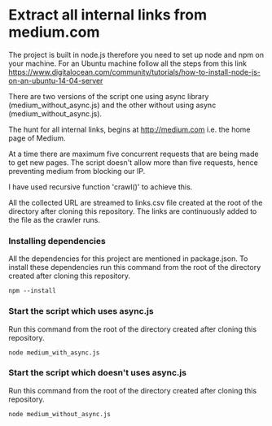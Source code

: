 # Extract all internal links from medium.com

  The project is built in node.js therefore you need to set up node and npm on your machine.
  For an Ubuntu machine follow all the steps from this link https://www.digitalocean.com/community/tutorials/how-to-install-node-js-on-an-ubuntu-14-04-server


  There are two versions of the script one using async library (medium_without_async.js) and the other without using async (medium_without_async.js).


  The hunt for all internal links, begins at http://medium.com i.e. the home page of Medium.


  At a time there are maximum five concurrent requests that are being made to get new pages.
  The script doesn't allow more than five requests, hence preventing medium from blocking our IP.

  I have used recursive function 'crawl()' to achieve this.


  All the collected URL are streamed to links.csv file created at the root of the directory after cloning this repository. The links are continuously added to the file as the crawler runs.

### Installing dependencies
  All the dependencies for this project are mentioned in package.json. To install these dependencies run this command from the root of the directory created after cloning this repository.

`npm --install`

### Start the script which uses async.js
Run this command from the root of the directory created after cloning this repository.

`node medium_with_async.js`

### Start the script which doesn't uses async.js
Run this command from the root of the directory created after cloning this repository.

`node medium_without_async.js`
